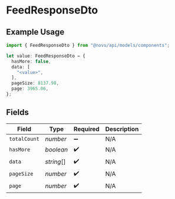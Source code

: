 # FeedResponseDto

## Example Usage

```typescript
import { FeedResponseDto } from "@novu/api/models/components";

let value: FeedResponseDto = {
  hasMore: false,
  data: [
    "<value>",
  ],
  pageSize: 8137.98,
  page: 3965.06,
};
```

## Fields

| Field              | Type               | Required           | Description        |
| ------------------ | ------------------ | ------------------ | ------------------ |
| `totalCount`       | *number*           | :heavy_minus_sign: | N/A                |
| `hasMore`          | *boolean*          | :heavy_check_mark: | N/A                |
| `data`             | *string*[]         | :heavy_check_mark: | N/A                |
| `pageSize`         | *number*           | :heavy_check_mark: | N/A                |
| `page`             | *number*           | :heavy_check_mark: | N/A                |
